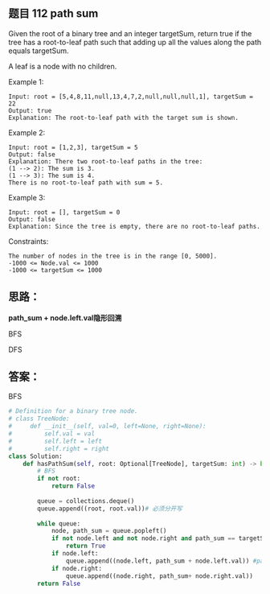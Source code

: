 ## 题目 112 path sum
Given the root of a binary tree and an integer targetSum, return true if the tree has a root-to-leaf path such that adding up all the values along the path equals targetSum.

A leaf is a node with no children.

 

Example 1:
```
Input: root = [5,4,8,11,null,13,4,7,2,null,null,null,1], targetSum = 22
Output: true
Explanation: The root-to-leaf path with the target sum is shown.
```
Example 2:
```
Input: root = [1,2,3], targetSum = 5
Output: false
Explanation: There two root-to-leaf paths in the tree:
(1 --> 2): The sum is 3.
(1 --> 3): The sum is 4.
There is no root-to-leaf path with sum = 5.
```
Example 3:
```
Input: root = [], targetSum = 0
Output: false
Explanation: Since the tree is empty, there are no root-to-leaf paths.
```
Constraints:
```
The number of nodes in the tree is in the range [0, 5000].
-1000 <= Node.val <= 1000
-1000 <= targetSum <= 1000
```
## 思路：

**path_sum + node.left.val隐形回溯**

BFS

DFS
## 答案：
BFS
```python
# Definition for a binary tree node.
# class TreeNode:
#     def __init__(self, val=0, left=None, right=None):
#         self.val = val
#         self.left = left
#         self.right = right
class Solution:
    def hasPathSum(self, root: Optional[TreeNode], targetSum: int) -> bool:
        # BFS
        if not root:
            return False
        
        queue = collections.deque()
        queue.append((root, root.val))# 必须分开写
        
        while queue:
            node, path_sum = queue.popleft()
            if not node.left and not node.right and path_sum == targetSum:
                return True
            if node.left:
                queue.append((node.left, path_sum + node.left.val)) #path_sum + node.left.val隐形回溯
            if node.right:
                queue.append((node.right, path_sum+ node.right.val))
        return False

```
